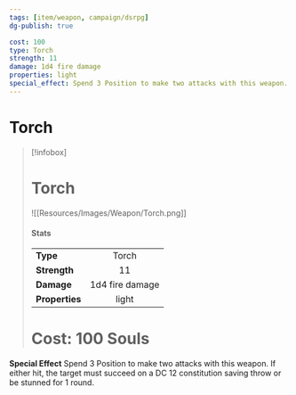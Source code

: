 ```yaml
---
tags: [item/weapon, campaign/dsrpg]
dg-publish: true

cost: 100
type: Torch
strength: 11
damage: 1d4 fire damage
properties: light
special_effect: Spend 3 Position to make two attacks with this weapon. If either hit, the target must succeed on a DC 12 constitution saving throw or be stunned for 1 round.
---
```



# Torch
> [!infobox]
> # Torch
> ![[Resources/Images/Weapon/Torch.png]]
> #### Stats
> | | |
> | :-- | :-: |
> | **Type** | Torch |
> | **Strength** | 11 |
> | **Damage** |  1d4 fire damage |
> | **Properties** |  light |
> # Cost: 100 Souls

**Special Effect**
Spend 3 Position to make two attacks with this weapon. If either hit, the target must succeed on a DC 12 constitution saving throw or be stunned for 1 round.